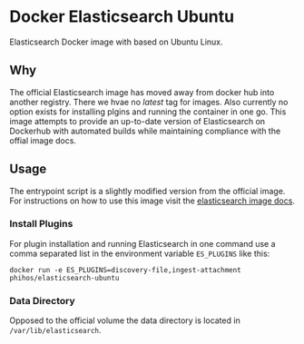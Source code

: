 # Docker Elasticsearch Ubuntu

Elasticsearch Docker image with based on Ubuntu Linux.

## Why

The official Elasticsearch image has moved away from docker hub into another registry. There we hvae no *latest* tag for images.
Also currently no option exists for installing plgins and running the container in one go.
This image attempts to provide an up-to-date version of Elasticsearch on Dockerhub with automated builds while maintaining compliance with the offial image docs.

## Usage

The entrypoint script is a slightly modified version from the official image.
For instructions on how to use this image visit the [elasticsearch image docs](https://www.elastic.co/guide/en/elasticsearch/reference/current/docker.html).

### Install Plugins

For plugin installation and running Elasticsearch in one command use a comma separated list in the environment
variable ```ES_PLUGINS``` like this:

```
docker run -e ES_PLUGINS=discovery-file,ingest-attachment phihos/elasticsearch-ubuntu
```

### Data Directory

Opposed to the official volume the data directory is located in ```/var/lib/elasticsearch```.